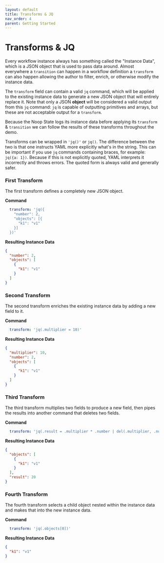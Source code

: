 ```yaml
---
layout: default
title: Transforms & JQ
nav_order: 4
parent: Getting Started
---
```


# Transforms & JQ

Every workflow instance always has something called the "Instance Data", which is a JSON object that is used to pass data around. Almost everywhere a `transition` can happen in a workflow definition a `transform` can also happen allowing the author to filter, enrich, or otherwise modify the instance data.

The `transform` field can contain a valid `jq` command, which will be applied to the existing instance data to generate a new JSON object that will entirely replace it. Note that only a JSON **object** will be considered a valid output from this `jq` command: `jq` is capable of outputting primitives and arrays, but these are not acceptable output for a `transform`. 

Because the Noop State logs its instance data before applying its `transform` & `transition` we can follow the results of these transforms throughout the demo.

Transforms can be wrapped in `'jq()'` or `jq()`. The difference between the two is that one instructs YAML more explicitly what's in the string. This can be important if you use `jq` commands containing braces, for example: `jq({a: 1})`. Because if this is not explicitly quoted, YAML interprets it incorrectly and throws errors. The quoted form is always valid and generally safer.

### First Transform

The first transform defines a completely new JSON object.

**Command**

```yaml
  transform: 'jq({
    "number": 2,
    "objects": [{
      "k1": "v1"
    }]
  })'
```

**Resulting Instance Data**

```json
{
  "number": 2,
  "objects": [
    {
      "k1": "v1"
    }
  ]
}
```

### Second Transform

The second transform enriches the existing instance data by adding a new field to it.

**Command**

```yaml
  transform: 'jq(.multiplier = 10)'
```

**Resulting Instance Data**

```json
{
  "multiplier": 10,
  "number": 2,
  "objects": [
    {
      "k1": "v1"
    }
  ]
}
```

### Third Transform 

The third transform multiplies two fields to produce a new field, then pipes the results into another command that deletes two fields.

**Command**

```yaml
  transform: 'jq(.result = .multiplier * .number | del(.multiplier, .number))'
```

**Resulting Instance Data**

```json
{
  "objects": [
    {
      "k1": "v1"
    }
  ],
  "result": 20
}
```

### Fourth Transform

The fourth transform selects a child object nested within the instance data and makes that into the new instance data.

**Command**

```yaml
  transform: 'jq(.objects[0])'
```

**Resulting Instance Data**

```json
{
  "k1": "v1"
}
```

